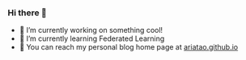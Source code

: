 ### Hi there 👋

- 🔭 I’m currently working on something cool!
- 🌱 I’m currently learning Federated Learning
- 👯 You can reach my personal blog home page at [ariatao.github.io](https://ariatao.github.io)


<!--
**Ariatao/Ariatao** is a ✨ _special_ ✨ repository because its `README.md` (this file) appears on your GitHub profile.

Here are some ideas to get you started:

- 🔭 I’m currently working on ...
- 🌱 I’m currently learning ...
- 👯 I’m looking to collaborate on ...
- 🤔 I’m looking for help with ...
- 💬 Ask me about ...
- 📫 How to reach me: ...
- 😄 Pronouns: ...
- ⚡ Fun fact: ...
-->
